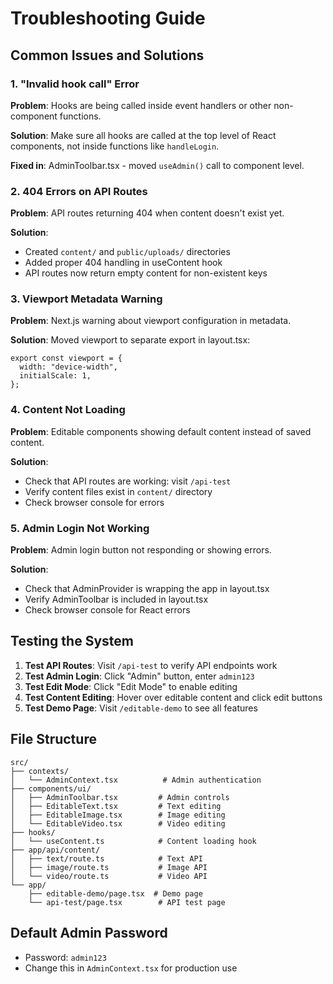# Troubleshooting Guide

## Common Issues and Solutions

### 1. "Invalid hook call" Error
**Problem**: Hooks are being called inside event handlers or other non-component functions.

**Solution**: Make sure all hooks are called at the top level of React components, not inside functions like `handleLogin`.

**Fixed in**: AdminToolbar.tsx - moved `useAdmin()` call to component level.

### 2. 404 Errors on API Routes
**Problem**: API routes returning 404 when content doesn't exist yet.

**Solution**: 
- Created `content/` and `public/uploads/` directories
- Added proper 404 handling in useContent hook
- API routes now return empty content for non-existent keys

### 3. Viewport Metadata Warning
**Problem**: Next.js warning about viewport configuration in metadata.

**Solution**: Moved viewport to separate export in layout.tsx:
```tsx
export const viewport = {
  width: "device-width",
  initialScale: 1,
};
```

### 4. Content Not Loading
**Problem**: Editable components showing default content instead of saved content.

**Solution**: 
- Check that API routes are working: visit `/api-test`
- Verify content files exist in `content/` directory
- Check browser console for errors

### 5. Admin Login Not Working
**Problem**: Admin login button not responding or showing errors.

**Solution**:
- Check that AdminProvider is wrapping the app in layout.tsx
- Verify AdminToolbar is included in layout.tsx
- Check browser console for React errors

## Testing the System

1. **Test API Routes**: Visit `/api-test` to verify API endpoints work
2. **Test Admin Login**: Click "Admin" button, enter `admin123`
3. **Test Edit Mode**: Click "Edit Mode" to enable editing
4. **Test Content Editing**: Hover over editable content and click edit buttons
5. **Test Demo Page**: Visit `/editable-demo` to see all features

## File Structure
```
src/
├── contexts/
│   └── AdminContext.tsx          # Admin authentication
├── components/ui/
│   ├── AdminToolbar.tsx         # Admin controls
│   ├── EditableText.tsx         # Text editing
│   ├── EditableImage.tsx        # Image editing
│   └── EditableVideo.tsx        # Video editing
├── hooks/
│   └── useContent.ts            # Content loading hook
├── app/api/content/
│   ├── text/route.ts            # Text API
│   ├── image/route.ts           # Image API
│   └── video/route.ts           # Video API
└── app/
    ├── editable-demo/page.tsx  # Demo page
    └── api-test/page.tsx        # API test page
```

## Default Admin Password
- Password: `admin123`
- Change this in `AdminContext.tsx` for production use
